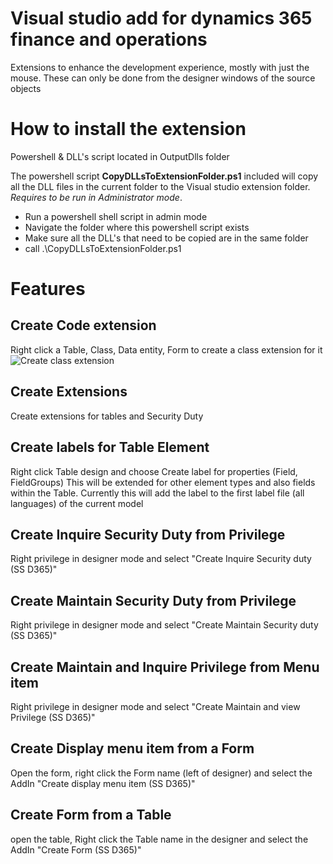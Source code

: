 # Visual studio add for dynamics 365 finance and operations
Extensions to enhance the development experience, mostly with just the mouse.
These can only be done from the designer windows of the source objects

# How to install the extension
Powershell & DLL's script located in OutputDlls folder

The powershell script **CopyDLLsToExtensionFolder.ps1** included will copy all the DLL files in the current folder to the Visual studio extension folder. *Requires to be run in Administrator mode*.
  - Run a powershell shell script in admin mode
  - Navigate the folder where this powershell script exists
  - Make sure all the DLL's that need to be copied are in the same folder
  - call .\CopyDLLsToExtensionFolder.ps1

# Features

## Create Code extension
Right click a Table, Class, Data entity, Form to create a class extension for it
![Create class extension](https://github.com/shashisadasivan/SSD365VSAddIn/wiki/Create-Class-Extension)

## Create Extensions
Create extensions for tables and Security Duty

## Create labels for Table Element
Right click Table design and choose Create label for properties (Field, FieldGroups)
This will be extended for other element types and also fields within the Table.
Currently this will add the label to the first label file (all languages) of the current model 

## Create Inquire Security Duty from Privilege
Right privilege in designer mode and select "Create Inquire Security duty (SS D365)"

## Create Maintain Security Duty from Privilege
Right privilege in designer mode and select "Create Maintain Security duty (SS D365)"

## Create Maintain and Inquire Privilege from Menu item
Right privilege in designer mode and select "Create Maintain and view Privilege (SS D365)"

## Create Display menu item from a Form
Open the form, right click the Form name (left of designer) and select the AddIn "Create display menu item (SS D365)"

## Create Form from a Table
open the table, Right click the Table name in the designer and select the AddIn "Create Form (SS D365)"
